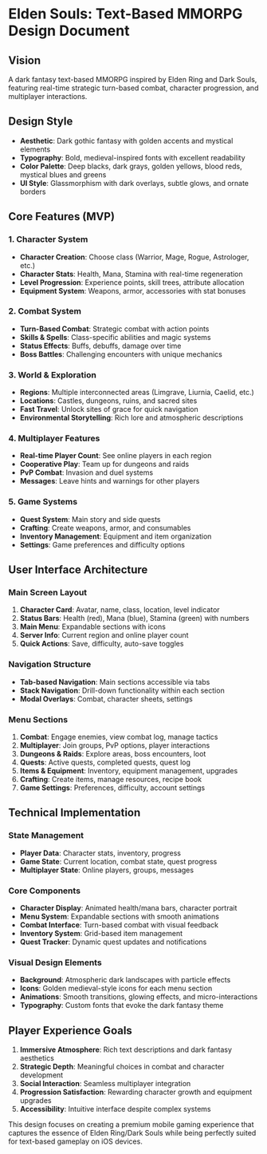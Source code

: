 # Elden Souls: Text-Based MMORPG Design Document

## Vision
A dark fantasy text-based MMORPG inspired by Elden Ring and Dark Souls, featuring real-time strategic turn-based combat, character progression, and multiplayer interactions.

## Design Style
- **Aesthetic**: Dark gothic fantasy with golden accents and mystical elements
- **Typography**: Bold, medieval-inspired fonts with excellent readability
- **Color Palette**: Deep blacks, dark grays, golden yellows, blood reds, mystical blues and greens
- **UI Style**: Glassmorphism with dark overlays, subtle glows, and ornate borders

## Core Features (MVP)

### 1. Character System
- **Character Creation**: Choose class (Warrior, Mage, Rogue, Astrologer, etc.)
- **Character Stats**: Health, Mana, Stamina with real-time regeneration
- **Level Progression**: Experience points, skill trees, attribute allocation
- **Equipment System**: Weapons, armor, accessories with stat bonuses

### 2. Combat System
- **Turn-Based Combat**: Strategic combat with action points
- **Skills & Spells**: Class-specific abilities and magic systems
- **Status Effects**: Buffs, debuffs, damage over time
- **Boss Battles**: Challenging encounters with unique mechanics

### 3. World & Exploration
- **Regions**: Multiple interconnected areas (Limgrave, Liurnia, Caelid, etc.)
- **Locations**: Castles, dungeons, ruins, and sacred sites
- **Fast Travel**: Unlock sites of grace for quick navigation
- **Environmental Storytelling**: Rich lore and atmospheric descriptions

### 4. Multiplayer Features
- **Real-time Player Count**: See online players in each region
- **Cooperative Play**: Team up for dungeons and raids
- **PvP Combat**: Invasion and duel systems
- **Messages**: Leave hints and warnings for other players

### 5. Game Systems
- **Quest System**: Main story and side quests
- **Crafting**: Create weapons, armor, and consumables
- **Inventory Management**: Equipment and item organization
- **Settings**: Game preferences and difficulty options

## User Interface Architecture

### Main Screen Layout
1. **Character Card**: Avatar, name, class, location, level indicator
2. **Status Bars**: Health (red), Mana (blue), Stamina (green) with numbers
3. **Main Menu**: Expandable sections with icons
4. **Server Info**: Current region and online player count
5. **Quick Actions**: Save, difficulty, auto-save toggles

### Navigation Structure
- **Tab-based Navigation**: Main sections accessible via tabs
- **Stack Navigation**: Drill-down functionality within each section
- **Modal Overlays**: Combat, character sheets, settings

### Menu Sections
1. **Combat**: Engage enemies, view combat log, manage tactics
2. **Multiplayer**: Join groups, PvP options, player interactions
3. **Dungeons & Raids**: Explore areas, boss encounters, loot
4. **Quests**: Active quests, completed quests, quest log
5. **Items & Equipment**: Inventory, equipment management, upgrades
6. **Crafting**: Create items, manage resources, recipe book
7. **Game Settings**: Preferences, difficulty, account settings

## Technical Implementation

### State Management
- **Player Data**: Character stats, inventory, progress
- **Game State**: Current location, combat state, quest progress
- **Multiplayer State**: Online players, groups, messages

### Core Components
- **Character Display**: Animated health/mana bars, character portrait
- **Menu System**: Expandable sections with smooth animations
- **Combat Interface**: Turn-based combat with visual feedback
- **Inventory System**: Grid-based item management
- **Quest Tracker**: Dynamic quest updates and notifications

### Visual Design Elements
- **Background**: Atmospheric dark landscapes with particle effects
- **Icons**: Golden medieval-style icons for each menu section
- **Animations**: Smooth transitions, glowing effects, and micro-interactions
- **Typography**: Custom fonts that evoke the dark fantasy theme

## Player Experience Goals
1. **Immersive Atmosphere**: Rich text descriptions and dark fantasy aesthetics
2. **Strategic Depth**: Meaningful choices in combat and character development
3. **Social Interaction**: Seamless multiplayer integration
4. **Progression Satisfaction**: Rewarding character growth and equipment upgrades
5. **Accessibility**: Intuitive interface despite complex systems

This design focuses on creating a premium mobile gaming experience that captures the essence of Elden Ring/Dark Souls while being perfectly suited for text-based gameplay on iOS devices.